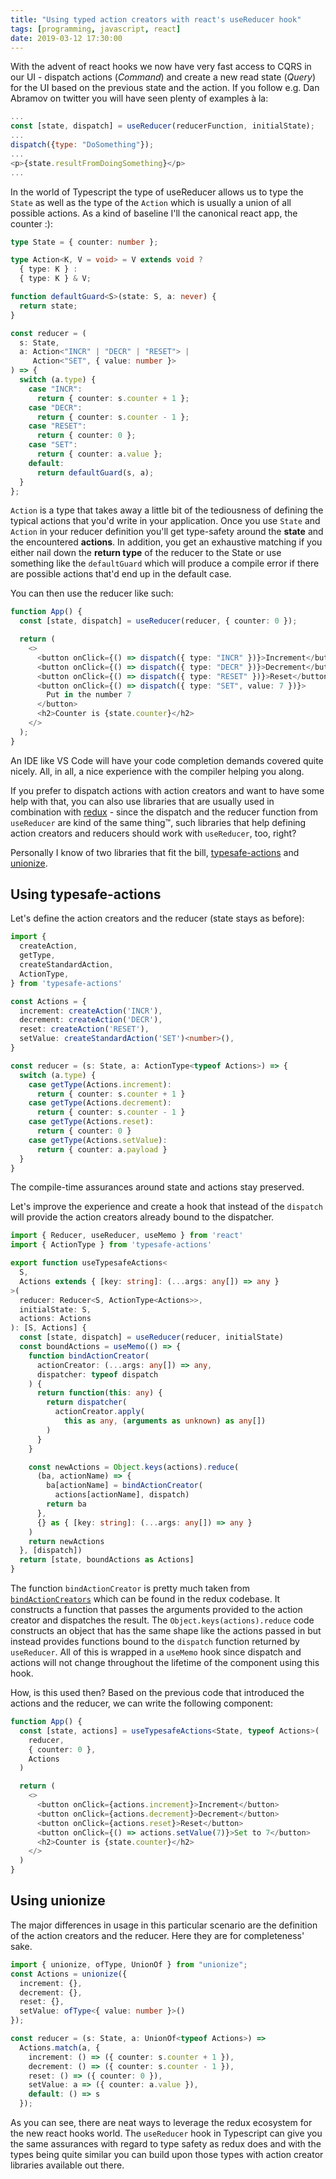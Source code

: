 ```yaml
---
title: "Using typed action creators with react's useReducer hook"
tags: [programming, javascript, react]
date: 2019-03-12 17:30:00
---
```


With the advent of react hooks we now have very fast access to CQRS in our UI - dispatch actions (_Command_) and create a new read state (_Query_) for the UI based on the previous state and the action. If you follow e.g. Dan Abramov on twitter you will have seen plenty of examples à la:

```javascript
...
const [state, dispatch] = useReducer(reducerFunction, initialState);
...
dispatch({type: "DoSomething"});
...
<p>{state.resultFromDoingSomething}</p>
...
```

In the world of Typescript the type of useReducer allows us to type the `State` as well as the type of the `Action` which is usually a union of all possible actions. As a kind of baseline I'll the canonical react app, the counter :):

```typescript
type State = { counter: number };

type Action<K, V = void> = V extends void ? 
  { type: K } : 
  { type: K } & V;

function defaultGuard<S>(state: S, a: never) {
  return state;
}

const reducer = (
  s: State,
  a: Action<"INCR" | "DECR" | "RESET"> | 
     Action<"SET", { value: number }>
) => {
  switch (a.type) {
    case "INCR":
      return { counter: s.counter + 1 };
    case "DECR":
      return { counter: s.counter - 1 };
    case "RESET":
      return { counter: 0 };
    case "SET":
      return { counter: a.value };
    default:
      return defaultGuard(s, a);
  }
};
```

`Action` is a type that takes away a little bit of the tediousness of defining the typical actions that you'd write in your application. Once you use `State` and `Action` in your reducer definition you'll get type-safety around the **state** and the encountered **actions**. In addition, you get an exhaustive matching if you either nail down the **return type** of the reducer to the State or use something like the `defaultGuard` which will produce a compile error if there are possible actions that'd end up in the default case.

You can then use the reducer like such:

```typescript
function App() {
  const [state, dispatch] = useReducer(reducer, { counter: 0 });

  return (
    <>
      <button onClick={() => dispatch({ type: "INCR" })}>Increment</button>
      <button onClick={() => dispatch({ type: "DECR" })}>Decrement</button>
      <button onClick={() => dispatch({ type: "RESET" })}>Reset</button>
      <button onClick={() => dispatch({ type: "SET", value: 7 })}>
        Put in the number 7
      </button>
      <h2>Counter is {state.counter}</h2>
    </>
  );
}
```
An IDE like VS Code will have your code completion demands covered quite nicely. All, in all, a nice experience with the compiler helping you along.

If you prefer to dispatch actions with action creators and want to have some help with that, you can also use libraries that are usually used in combination with [redux][1] - since the dispatch and the reducer function from `useReducer` are kind of the same thing™, such libraries that help defining action creators and reducers should work with `useReducer`, too, right?

Personally I know of two libraries that fit the bill, [typesafe-actions][2] and [unionize][3].

## Using typesafe-actions

Let's define the action creators and the reducer (state stays as before):

```typescript
import {
  createAction,
  getType,
  createStandardAction,
  ActionType,
} from 'typesafe-actions'

const Actions = {
  increment: createAction('INCR'),
  decrement: createAction('DECR'),
  reset: createAction('RESET'),
  setValue: createStandardAction('SET')<number>(),
}

const reducer = (s: State, a: ActionType<typeof Actions>) => {
  switch (a.type) {
    case getType(Actions.increment):
      return { counter: s.counter + 1 }
    case getType(Actions.decrement):
      return { counter: s.counter - 1 }
    case getType(Actions.reset):
      return { counter: 0 }
    case getType(Actions.setValue):
      return { counter: a.payload }
  }
}
```

The compile-time assurances around state and actions stay preserved.

Let's improve the experience and create a hook that instead of the `dispatch` will provide the action creators already bound to the dispatcher.

```typescript
import { Reducer, useReducer, useMemo } from 'react'
import { ActionType } from 'typesafe-actions'

export function useTypesafeActions<
  S,
  Actions extends { [key: string]: (...args: any[]) => any }
>(
  reducer: Reducer<S, ActionType<Actions>>,
  initialState: S,
  actions: Actions
): [S, Actions] {
  const [state, dispatch] = useReducer(reducer, initialState)
  const boundActions = useMemo(() => {
    function bindActionCreator(
      actionCreator: (...args: any[]) => any,
      dispatcher: typeof dispatch
    ) {
      return function(this: any) {
        return dispatcher(
          actionCreator.apply(
            this as any, (arguments as unknown) as any[])
        )
      }
    }

    const newActions = Object.keys(actions).reduce(
      (ba, actionName) => {
        ba[actionName] = bindActionCreator(
          actions[actionName], dispatch)
        return ba
      },
      {} as { [key: string]: (...args: any[]) => any }
    )
    return newActions
  }, [dispatch])
  return [state, boundActions as Actions]
}
```

The function `bindActionCreator` is pretty much taken from [`bindActionCreators`][4] which can be found in the redux codebase. It constructs a function that passes the arguments provided to the action creator and dispatches the result.
The `Object.keys(actions).reduce` code constructs an object that has the same shape like the actions passed in but instead provides functions bound to the `dispatch` function returned by `useReducer`. All of this is wrapped in a `useMemo` hook since dispatch and actions will not change throughout the lifetime of the component using this hook.

How, is this used then? Based on the previous code that introduced the actions and the reducer, we can write the following component:

```typescript
function App() {
  const [state, actions] = useTypesafeActions<State, typeof Actions>(
    reducer,
    { counter: 0 },
    Actions
  )

  return (
    <>
      <button onClick={actions.increment}>Increment</button>
      <button onClick={actions.decrement}>Decrement</button>
      <button onClick={actions.reset}>Reset</button>
      <button onClick={() => actions.setValue(7)}>Set to 7</button>
      <h2>Counter is {state.counter}</h2>
    </>
  )
}
```

## Using unionize

The major differences in usage in this particular scenario are the definition of the action creators and the reducer. Here they are for completeness' sake.

```typescript
import { unionize, ofType, UnionOf } from "unionize";
const Actions = unionize({
  increment: {},
  decrement: {},
  reset: {},
  setValue: ofType<{ value: number }>()
});

const reducer = (s: State, a: UnionOf<typeof Actions>) =>
  Actions.match(a, {
    increment: () => ({ counter: s.counter + 1 }),
    decrement: () => ({ counter: s.counter - 1 }),
    reset: () => ({ counter: 0 }),
    setValue: a => ({ counter: a.value }),
    default: () => s
  });
```

As you can see, there are neat ways to leverage the redux ecosystem for the new react hooks world. The `useReducer` hook in Typescript can give you the same assurances with regard to type safety as redux does and with the types being quite similar you can build upon those types with action creator libraries available out there.

[1]: https://redux.js.org/
[2]: https://www.npmjs.com/package/typesafe-actions
[3]: https://www.npmjs.com/package/unionize
[4]: https://github.com/reduxjs/redux/blob/master/src/bindActionCreators.js
